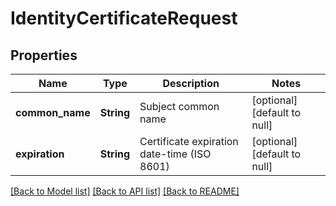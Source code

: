 # IdentityCertificateRequest

## Properties
Name | Type | Description | Notes
------------ | ------------- | ------------- | -------------
**common_name** | **String** | Subject common name | [optional] [default to null]
**expiration** | **String** | Certificate expiration date-time (ISO 8601) | [optional] [default to null]

[[Back to Model list]](../README.md#documentation-for-models) [[Back to API list]](../README.md#documentation-for-api-endpoints) [[Back to README]](../README.md)


